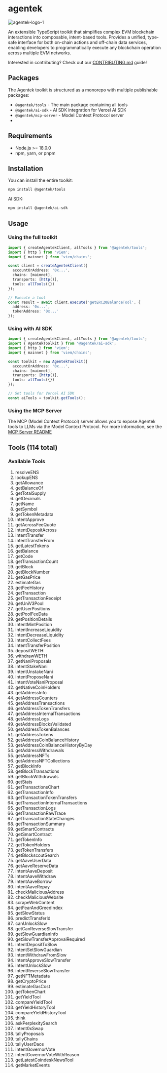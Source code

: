 # agentek

![agentek-logo-1](https://github.com/user-attachments/assets/c73ccd7b-4c4e-4c90-8ccc-1ed101fa1b0b)

An extensible TypeScript toolkit that simplifies complex EVM blockchain interactions into composable, intent-based tools. Provides a unified, type-safe interface for both on-chain actions and off-chain data services, enabling developers to programmatically execute any blockchain operation across multiple EVM networks.

Interested in contributing? Check out our [CONTRIBUTING.md](CONTRIBUTING.md) guide!

## Packages

The Agentek toolkit is structured as a monorepo with multiple publishable packages:

- `@agentek/tools` - The main package containing all tools
- `@agentek/ai-sdk` - AI SDK integration for Vercel AI SDK
- `@agentek/mcp-server` - Model Context Protocol server
-
## Requirements

- Node.js >= 18.0.0
- npm, yarn, or pnpm

## Installation

You can install the entire toolkit:

```bash
npm install @agentek/tools
```

AI SDK:

```bash
npm install @agentek/ai-sdk
```

## Usage

### Using the full toolkit

```typescript
import { createAgentekClient, allTools } from '@agentek/tools';
import { http } from 'viem';
import { mainnet } from 'viem/chains';

const client = createAgentekClient({
  accountOrAddress: '0x...',
  chains: [mainnet],
  transports: [http()],
  tools: allTools({})
});

// Execute a tool
const result = await client.execute('getERC20BalanceTool', {
  address: '0x...',
  tokenAddress: '0x...'
});
```

### Using with AI SDK

```typescript
import { createAgentekClient, allTools } from '@agentek/tools';
import { AgentekToolkit } from '@agentek/ai-sdk';
import { http } from 'viem';
import { mainnet } from 'viem/chains';

const toolkit = new AgentekToolkit({
  accountOrAddress: '0x...',
  chains: [mainnet],
  transports: [http()],
  tools: allTools({})
});

// Get tools for Vercel AI SDK
const aiTools = toolkit.getTools();
```

### Using the MCP Server

The MCP (Model Context Protocol) server allows you to expose Agentek tools to LLMs via the Model Context Protocol. For more information, see the [MCP Server README](/src/mcp/README.md)

## Tools (114 total)

### Available Tools

1. resolveENS
2. lookupENS
3. getAllowance
4. getBalanceOf
5. getTotalSupply
6. getDecimals
7. getName
8. getSymbol
9. getTokenMetadata
10. intentApprove
11. getAcrossFeeQuote
12. intentDepositAcross
13. intentTransfer
14. intentTransferFrom
15. getLatestTokens
16. getBalance
17. getCode
18. getTransactionCount
19. getBlock
20. getBlockNumber
21. getGasPrice
22. estimateGas
23. getFeeHistory
24. getTransaction
25. getTransactionReceipt
26. getUniV3Pool
27. getUserPositions
28. getPoolFeeData
29. getPositionDetails
30. intentMintPosition
31. intentIncreaseLiquidity
32. intentDecreaseLiquidity
33. intentCollectFees
34. intentTransferPosition
35. depositWETH
36. withdrawWETH
37. getNaniProposals
38. intentStakeNani
39. intentUnstakeNani
40. intentProposeNani
41. intentVoteNaniProposal
42. getNativeCoinHolders
43. getAddressInfo
44. getAddressCounters
45. getAddressTransactions
46. getAddressTokenTransfers
47. getAddressInternalTransactions
48. getAddressLogs
49. getAddressBlocksValidated
50. getAddressTokenBalances
51. getAddressTokens
52. getAddressCoinBalanceHistory
53. getAddressCoinBalanceHistoryByDay
54. getAddressWithdrawals
55. getAddressNFTs
56. getAddressNFTCollections
57. getBlockInfo
58. getBlockTransactions
59. getBlockWithdrawals
60. getStats
61. getTransactionsChart
62. getTransactionInfo
63. getTransactionTokenTransfers
64. getTransactionInternalTransactions
65. getTransactionLogs
66. getTransactionRawTrace
67. getTransactionStateChanges
68. getTransactionSummary
69. getSmartContracts
70. getSmartContract
71. getTokenInfo
72. getTokenHolders
73. getTokenTransfers
74. getBlockscoutSearch
75. getAaveUserData
76. getAaveReserveData
77. intentAaveDeposit
78. intentAaveWithdraw
79. intentAaveBorrow
80. intentAaveRepay
81. checkMaliciousAddress
82. checkMaliciousWebsite
83. scrapeWebContent
84. getFearAndGreedIndex
85. getSlowStatus
86. predictTransferId
87. canUnlockSlow
88. getCanReverseSlowTransfer
89. getSlowGuardianInfo
90. getSlowTransferApprovalRequired
91. intentDepositToSlow
92. intentSetSlowGuardian
93. intentWithdrawFromSlow
94. intentApproveSlowTransfer
95. intentUnlockSlow
96. intentReverseSlowTransfer
97. getNFTMetadata
98. getCryptoPrice
99. estimateGasCost
100. getTokenChart
101. getYieldTool
102. compareYieldTool
103. getYieldHistoryTool
104. compareYieldHistoryTool
105. think
106. askPerplexitySearch
107. intent0xSwap
108. tallyProposals
109. tallyChains
110. tallyUserDaos
111. intentGovernorVote
112. intentGovernorVoteWithReason
113. getLatestCoindeskNewsTool
114. getMarketEvents
